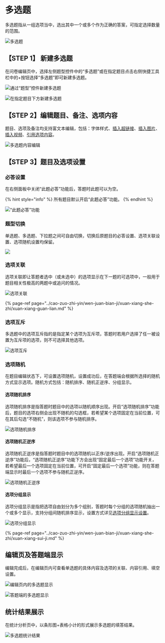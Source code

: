 # 多选题

多选题指从一组选项当中，选出其中一个或多个作为正确的答案，可指定选择数量的范围。

![&#x591A;&#x9009;&#x9898;](../.gitbook/assets/image%20%28346%29.png)

## 【STEP 1】 新建多选题

在问卷编辑页中，选择左侧题型控件中的“多选题”或在指定题目点击右侧快捷工具栏中的+按钮选择“多选题”即可新建多选题。

![&#x901A;&#x8FC7;&#x201C;&#x9898;&#x578B;&#x201D;&#x63A7;&#x4EF6;&#x65B0;&#x5EFA;&#x591A;&#x9009;&#x9898;](../.gitbook/assets/image%20%28371%29.png)

![&#x5728;&#x6307;&#x5B9A;&#x9898;&#x76EE;&#x4E0B;&#x65B9;&#x65B0;&#x5EFA;&#x591A;&#x9009;&#x9898;](../.gitbook/assets/image%20%28141%29.png)

## 【STEP 2】编辑题目、备注、选项内容

题目、选项及备注均支持富文本编辑，包括：字体样式、[插入超链接](../cao-zuo-zhi-yin/wen-juan-bian-ji/cha-ru-chao-lian-jie.md)、[插入图片](../cao-zuo-zhi-yin/wen-juan-bian-ji/cha-ru-tu-pian.md)、[插入视频](../cao-zuo-zhi-yin/wen-juan-bian-ji/cha-ru-shi-pin.md)、[引用选项内容](../cao-zuo-zhi-yin/wen-juan-bian-ji/nei-rong-yin-yong.md)。

![&#x591A;&#x9009;&#x9898;&#x5185;&#x5BB9;&#x7F16;&#x8F91;](../.gitbook/assets/image%20%28107%29.png)

## 【STEP 3】题目及选项设置

### 必答设置

在右侧面板中关闭“此题必答”功能后，答题时此题可以为空。

{% hint style="info" %}
所有题目默认开启“此题必答”功能。
{% endhint %}

![&#x201C;&#x6B64;&#x9898;&#x5FC5;&#x7B54;&#x201D;&#x529F;&#x80FD;](../.gitbook/assets/image%20%28112%29.png)

### 题型切换

单选题、多选题、下拉题之间可自由切换，切换后原题目的必答设置、选项关联设置、选项随机设置均保留。

![](../.gitbook/assets/image%20%28453%29.png)

### 选项关联

选项关联即让答题者选中（或未选中）的选项显示在下一题的可选项中，一般用于题目相关性极高的两题中或追问的情况。

![&#x9009;&#x9879;&#x5173;&#x8054;](../.gitbook/assets/image%20%28161%29.png)

{% page-ref page="../cao-zuo-zhi-yin/wen-juan-bian-ji/xuan-xiang-she-zhi/xuan-xiang-guan-lian.md" %}

### 选项互斥

多选题中的选项互斥指的是指定某个选项为互斥项，答题时若用户选择了任一被设置为互斥项的选项，则不可选择其他选项。

![&#x9009;&#x9879;&#x4E92;&#x65A5;](../.gitbook/assets/image%20%28220%29.png)

### 选项随机

在题目编辑状态下，可设置选项随机，设置成功后，在答题端会根据所选择的随机方式显示选项。随机方式包括：随机排序、随机正逆序、分组显示。

#### 选项随机排序

选项随机排序是指答题时题目中的选项以随机顺序出现。开启“选项随机排序”功能后，题目的选项右侧会出现不随机的勾选框，若希望某个选项固定在当前位置，可在其后勾选“不随机”，则该选项不参与随机排序。

![&#x9009;&#x9879;&#x968F;&#x673A;&#x6392;&#x5E8F;](../.gitbook/assets/image%20%28265%29.png)

#### 选项随机正逆序

选项随机正逆序是指答题时题目中的选项随机以正序/逆序出现。开启“选项随机正逆序”功能后，“选项随机正逆序”功能下方会出现“固定最后一个选项”功能开关，若希望最后一个选项固定在当前位置，可开启“固定最后一个选项”功能，则在答题端显示时最后一个选项不参与随机正逆序。

![&#x9009;&#x9879;&#x968F;&#x673A;&#x6B63;&#x9006;&#x5E8F;](../.gitbook/assets/image.png)

#### 选项分组显示

选项分组显示是指把选项自由划分为多个组别，答题时每个分组的选项随机抽出一个或多个显示，支持分组间随机排序显示，设置方式详见[选项分组显示设置](../cao-zuo-zhi-yin/wen-juan-bian-ji/xuan-xiang-she-zhi/xuan-xiang-sui-ji.md#xuan-xiang-fen-zu-xian-shi)。

![&#x9009;&#x9879;&#x5206;&#x7EC4;&#x663E;&#x793A;](../.gitbook/assets/image%20%28178%29.png)

{% page-ref page="../cao-zuo-zhi-yin/wen-juan-bian-ji/xuan-xiang-she-zhi/xuan-xiang-sui-ji.md" %}

## 编辑页及答题端显示

编辑完成后，在编辑页内可查看单选题的具体内容及选项的关联、内容引用、填空设置。

![&#x7F16;&#x8F91;&#x9875;&#x5185;&#x7684;&#x591A;&#x9009;&#x9898;&#x663E;&#x793A;](../.gitbook/assets/image%20%28428%29.png)

![&#x7B54;&#x9898;&#x7AEF;&#x7684;&#x591A;&#x9009;&#x9898;&#x663E;&#x793A;](../.gitbook/assets/image%20%28416%29.png)

## 统计结果展示

在统计分析页中，以条形图+表格小计的形式展示多选题的填答结果。

![&#x591A;&#x9009;&#x9898;&#x7EDF;&#x8BA1;&#x7ED3;&#x679C;](../.gitbook/assets/image%20%28322%29.png)




